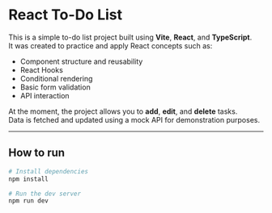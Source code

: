 # React To-Do List

This is a simple to-do list project built using **Vite**, **React**, and **TypeScript**.  
It was created to practice and apply React concepts such as:

- Component structure and reusability
- React Hooks 
- Conditional rendering
- Basic form validation
- API interaction 

At the moment, the project allows you to **add**, **edit**, and **delete** tasks.  
Data is fetched and updated using a mock API for demonstration purposes.

---

## How to run

```bash
# Install dependencies
npm install

# Run the dev server
npm run dev

